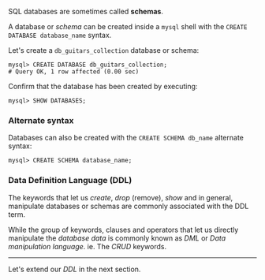 SQL databases are sometimes called __schemas__.

A database or _schema_ can be created inside a `mysql` shell with the `CREATE DATABASE database_name` syntax.

Let's create a `db_guitars_collection` database or schema:

```
mysql> CREATE DATABASE db_guitars_collection;
# Query OK, 1 row affected (0.00 sec)
```

Confirm that the database has been created by executing:

```
mysql> SHOW DATABASES;
```

### Alternate syntax

Databases can also be created with the `CREATE SCHEMA db_name` alternate syntax:

```
mysql> CREATE SCHEMA database_name;
```

### Data Definition Language (DDL)

The keywords that let us _create_, _drop_ (remove), _show_ and in general, manipulate databases or schemas are commonly associated with the DDL term.

While the group of keywords, clauses and operators that let us directly manipulate the _database data_ is commonly known as _DML_ or _Data manipulation language_. ie. The _CRUD_ keywords.

---
Let's extend our _DDL_ in the next section.